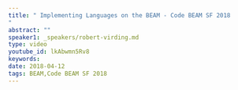 ```yaml
---
title: " Implementing Languages on the BEAM - Code BEAM SF 2018
"
abstract: ""
speaker1: _speakers/robert-virding.md
type: video
youtube_id: lkAbwmn5Rv8
keywords: 
date: 2018-04-12
tags: BEAM,Code BEAM SF 2018
---
```


